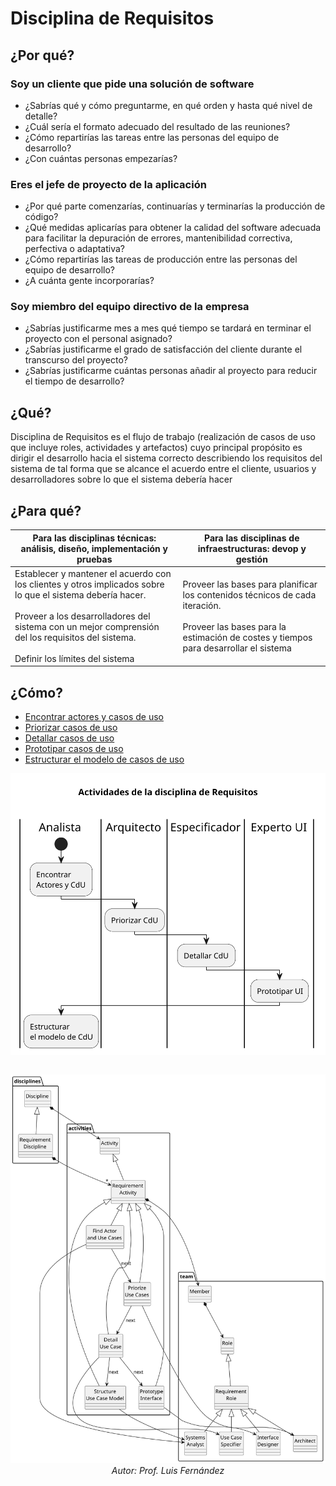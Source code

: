 # Disciplina de Requisitos

## ¿Por qué?

### Soy un cliente que pide una solución de software

- ¿Sabrías qué y cómo preguntarme, en qué orden y hasta qué nivel de detalle?
- ¿Cuál sería el formato adecuado del resultado de las reuniones?
- ¿Cómo repartirías las tareas entre las personas del equipo de desarrollo?
- ¿Con cuántas personas empezarías?

### Eres el jefe de proyecto de la aplicación

- ¿Por qué parte comenzarías, continuarías y terminarías la producción de código?
- ¿Qué medidas aplicarías para obtener la calidad del software adecuada para facilitar la depuración de errores, mantenibilidad correctiva, perfectiva o adaptativa?
- ¿Cómo repartirías las tareas de producción entre las personas del equipo de desarrollo?
- ¿A cuánta gente incorporarías?

### Soy miembro del equipo directivo de la empresa

- ¿Sabrías justificarme mes a mes qué tiempo se tardará en terminar el proyecto con el personal asignado?
- ¿Sabrías justificarme el grado de satisfacción del cliente durante el transcurso del proyecto?
- ¿Sabrías justificarme cuántas personas añadir al proyecto para reducir el tiempo de desarrollo?

## ¿Qué?

Disciplina de Requisitos es el flujo de trabajo (realización de casos de uso que incluye roles, actividades y artefactos) cuyo principal propósito es dirigir el desarrollo hacia el sistema correcto describiendo los requisitos del sistema de tal forma que se alcance el acuerdo entre el cliente, usuarios y desarrolladores sobre lo que el sistema debería hacer

## ¿Para qué?

|Para las disciplinas técnicas: análisis, diseño, implementación y pruebas|Para las disciplinas de infraestructuras: devop y gestión|
|-|-|
|Establecer y mantener el acuerdo con los clientes y otros implicados sobre lo que el sistema debería hacer.<br><br>Proveer a los desarrolladores del sistema con un mejor comprensión del los requisitos del sistema.<br><br>Definir los límites del sistema|Proveer las bases para planificar los contenidos técnicos de cada iteración.<br><br>Proveer las bases para la estimación de costes y tiempos para desarrollar el sistema|

## ¿Cómo?

- [Encontrar actores y casos de uso](/temario/contenidos/CdU.eAyCdU.md)
- [Priorizar casos de uso](/temario/contenidos/CdU.PCdU.md)
- [Detallar casos de uso](/temario/contenidos/Cdu.dCdU.md)
- [Prototipar casos de uso](/temario/contenidos/CdU.ICdU.md)
- [Estructurar el modelo de casos de uso](/temario/contenidos/eCdU.md)

<div align=center>

![](/imagenes/modelosUML/disciplinaRequisitos_2.svg)

||
|-:|
![](/imagenes/modelosUML/disciplinaRequisitos.svg)
*Autor: Prof. Luis Fernández*

</div>
